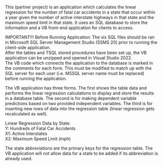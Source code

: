 This (partner project) is an application which calculates the linear regression for the number of fatal car accidents in a state that occur within a year given the number of active interstate highways in that state and the maximum speed limit in that state. It uses an SQL database to store the information and a VB front-end application for clients to access.

IMPORTANT!!!
Before Running Application:
The six SQL files should be ran in Microsoft SQL Server Management Studio (SSMS 20) prior to running the client-side application. <br />
After the tables and TSQL stored procedures have been set up, the VB application can be unzipped and opened in Visual Studio 2022. <br />
The VB code which connects the application to the database is marked in the comments for each form. This must be modified to match up with the SQL server for each user (i.e. MSSQL server name must be replaced) before running the application.

The VB application has three forms. The first shows the table data and performs the linear regression calculations to display and store the results in a database table. The second is for making dependent variable predictions based on two provided independent variables. The third is for inserting new rows of data into the regression table (linear regression gets recalculated as well).

Linear Regression Data by State: <br />
Y: Hundreds of Fatal Car Accidents <br />
X1: Active Interstates <br />
X2: Maximum Speed Limit (mph) <br />

The state abbreviations are the primary keys for the regression table. The VB application will not allow data for a state to be added if its abbreviation is already used. 
